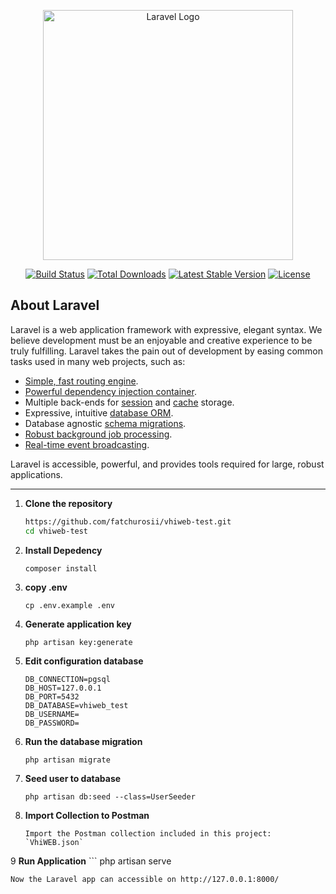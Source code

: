 <p align="center"><a href="https://laravel.com" target="_blank"><img src="https://raw.githubusercontent.com/laravel/art/master/logo-lockup/5%20SVG/2%20CMYK/1%20Full%20Color/laravel-logolockup-cmyk-red.svg" width="400" alt="Laravel Logo"></a></p>

<p align="center">
<a href="https://github.com/laravel/framework/actions"><img src="https://github.com/laravel/framework/workflows/tests/badge.svg" alt="Build Status"></a>
<a href="https://packagist.org/packages/laravel/framework"><img src="https://img.shields.io/packagist/dt/laravel/framework" alt="Total Downloads"></a>
<a href="https://packagist.org/packages/laravel/framework"><img src="https://img.shields.io/packagist/v/laravel/framework" alt="Latest Stable Version"></a>
<a href="https://packagist.org/packages/laravel/framework"><img src="https://img.shields.io/packagist/l/laravel/framework" alt="License"></a>
</p>

## About Laravel

Laravel is a web application framework with expressive, elegant syntax. We believe development must be an enjoyable and creative experience to be truly fulfilling. Laravel takes the pain out of development by easing common tasks used in many web projects, such as:

- [Simple, fast routing engine](https://laravel.com/docs/routing).
- [Powerful dependency injection container](https://laravel.com/docs/container).
- Multiple back-ends for [session](https://laravel.com/docs/session) and [cache](https://laravel.com/docs/cache) storage.
- Expressive, intuitive [database ORM](https://laravel.com/docs/eloquent).
- Database agnostic [schema migrations](https://laravel.com/docs/migrations).
- [Robust background job processing](https://laravel.com/docs/queues).
- [Real-time event broadcasting](https://laravel.com/docs/broadcasting).

Laravel is accessible, powerful, and provides tools required for large, robust applications.

---


1. **Clone the repository**
   ```bash
   https://github.com/fatchurosii/vhiweb-test.git
   cd vhiweb-test
   ```
2. **Install Depedency**
    ```
    composer install
    ```
3. **copy .env**
    ```
    cp .env.example .env
   ```
4. **Generate application key**
    ```
    php artisan key:generate
   ```
5. **Edit configuration database**
    ```
    DB_CONNECTION=pgsql
    DB_HOST=127.0.0.1
    DB_PORT=5432
    DB_DATABASE=vhiweb_test
    DB_USERNAME=
    DB_PASSWORD=
   ```
6. **Run the database migration**
    ```
    php artisan migrate
   ```
7. **Seed user to database**
    ```
    php artisan db:seed --class=UserSeeder
   ```
8. **Import Collection to Postman**
    ```
    Import the Postman collection included in this project: `VhiWEB.json`
   ```
9 **Run Application**
    ```
    php artisan serve
   ```
Now the Laravel app can accessible on http://127.0.0.1:8000/
